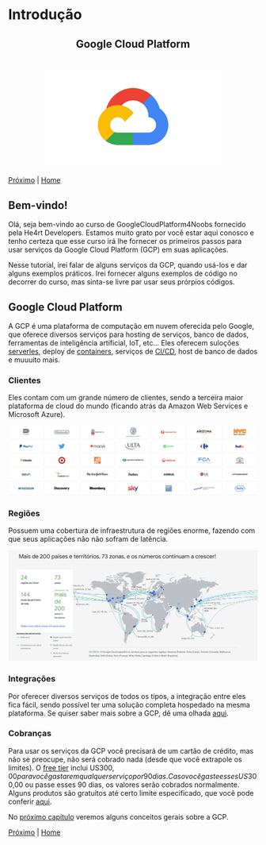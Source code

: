# Introdução

<p align="center">
  <h2 align="center">Google Cloud Platform</h2>
  <h1 align="center"><img src="../.github/gcp.png" alt="Imagem da linguagem" width="360"></h1>
</p>

[Próximo](./1.2-Conceitos.md) | [Home](../README.md)

## Bem-vindo!

Olá, seja bem-vindo ao curso de GoogleCloudPlatform4Noobs fornecido pela He4rt Developers. Estamos muito grato por você estar aqui conosco e tenho certeza que esse curso irá lhe fornecer os primeiros passos para usar serviços da Google Cloud Platform (GCP) em suas aplicações.

Nesse tutorial, irei falar de alguns serviços da GCP, quando usá-los e dar alguns exemplos práticos. Irei fornecer alguns exemplos de código no decorrer do curso, mas sinta-se livre par usar seus prórpios códigos.

## Google Cloud Platform

A GCP é uma plataforma de computação em nuvem oferecida pelo Google, que oferece diversos serviços para hosting de serviços, banco de dados, ferramentas de inteligência artificial, IoT, etc... Eles oferecem suloções [serverles](https://serverless-stack.com/chapters/pt/what-is-serverless.html), deploy de [containers](https://blog.geekhunter.com.br/docker-na-pratica-como-construir-uma-aplicacao/), serviços de [CI/CD](https://www.redhat.com/pt-br/topics/devops/what-is-ci-cd), host de banco de dados e muuuito mais.

### Clientes

Eles contam com um grande número de clientes, sendo a terceira maior plataforma de cloud do mundo (ficando atrás da Amazon Web Services e Microsoft Azure).

![clientes](images/clientes.png)

### Regiões

Possuem uma cobertura de infraestrutura de regiões enorme, fazendo com que seus aplicações não não sofram de latência.

![mapa](images/mapa.png)

### Integrações

Por oferecer diversos serviços de todos os tipos, a integração entre eles fica fácil, sendo possível ter uma solução completa hospedado na mesma plataforma. Se quiser saber mais sobre a GCP, dê uma olhada [aqui](https://cloud.google.com/why-google-cloud).

### Cobranças

Para usar os serviços da GCP você precisará de um cartão de crédito, mas não se preocupe, não será cobrado nada (desde que você extrapole os limites). O [free tier](https://cloud.google.com/free) inclui US$300,00 para você gastar em qualquer serviço por 90 dias. Caso você gaste esses US$300,00 ou passe esses 90 dias, os valores serão cobrados normalmente. Alguns produtos são gratuitos até certo limite especificado, que você pode conferir [aqui](https://cloud.google.com/free).

No [próximo capítulo](./1.2-Conceitos.md) veremos alguns conceitos gerais sobre a GCP.

[Próximo](./1.2-Conceitos.md) | [Home](../README.md)

